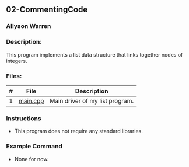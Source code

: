 ## 02-CommentingCode
### Allyson Warren
### Description:

This program implements a list data structure that links together nodes of integers.

### Files:

|   #   | File                                                                                         | Description                     |
| :---: | -------------------------------------------------------------------------------------------- | ------------------------------- |
|   1   | [main.cpp](https://github.com/apwarren/3013-Algorithms-Warren/blob/master/Assignments/02-CommentingCode/main.cpp) | Main driver of my list program. |

### Instructions

- This program does not require any standard libraries.

### Example Command

- None for now.
